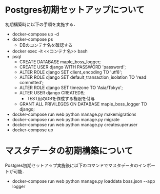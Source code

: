 # Postgres初期セットアップについて

初期構築時に以下の手順を実施する．

- docker-compose up -d 
- docker-compose ps
    - DBのコンテナ名を確認する
- docker exec -it <<コンテナ名>> bash
- psql
    - CREATE DATABASE maple_boss_logger;
    - CREATE USER django WITH PASSWORD 'password';
    - ALTER ROLE django SET client_encoding TO 'utf8';
    - ALTER ROLE django SET default_transaction_isolation TO 'read committed';
    - ALTER ROLE django SET timezone TO 'Asia/Tokyo';
    - ALTER USER django CREATEDB;
        - TEST用のDBを作成する権限を付与
    - GRANT ALL PRIVILEGES ON DATABASE maple_boss_logger TO django;
- docker-compose run web python manage.py makemigrations
- docker-compose run web python manage.py migrate
- docker-compose run web python manage.py createsuperuser
- docker-compose up


# マスタデータの初期構築について

Postgres初期セットアップ実施後に以下のコマンドでマスタデータのインポートが可能．

- docker-compose run web python manage.py loaddata boss.json --app logger



